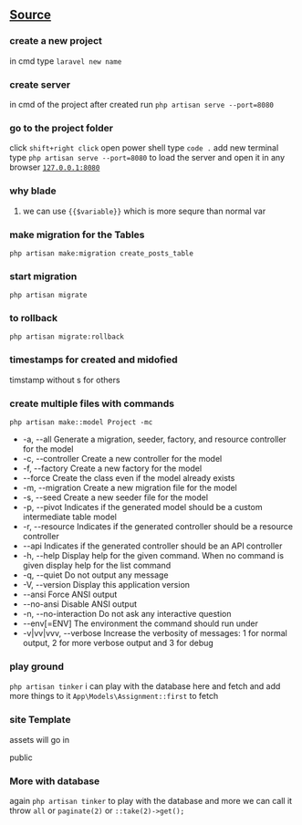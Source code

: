 ## [Source](https://laracasts.com/series/laravel-6-from-scratch)

### create a new project 

in cmd type `laravel new name`

### create server
in cmd of the project after created run `php artisan serve --port=8080`

### go to the project folder 
click `shift+right click`
open power shell
type `code .`
add new terminal 
type `php artisan serve --port=8080` to load the server and open it in any browser [`127.0.0.1:8080`](http://127.0.0.1:8080)

### why blade 
1. we can use `{{$variable}}` which is more sequre than normal var

### make migration for the Tables 
`php artisan make:migration create_posts_table`

### start migration
`php artisan migrate`

### to rollback
`php artisan migrate:rollback`

### timestamps for created and midofied 
timstamp without s for others

### create multiple files with commands 
`php artisan make::model Project -mc`
* -a, --all             Generate a migration, seeder, factory, and resource controller for the model
* -c, --controller      Create a new controller for the model
* -f, --factory         Create a new factory for the model
* --force           Create the class even if the model already exists
* -m, --migration       Create a new migration file for the model
* -s, --seed            Create a new seeder file for the model
* -p, --pivot           Indicates if the generated model should be a custom intermediate table model
* -r, --resource        Indicates if the generated controller should be a resource controller
* --api             Indicates if the generated controller should be an API controller
* -h, --help            Display help for the given command. When no command is given display help for the list command
* -q, --quiet           Do not output any message
* -V, --version         Display this application version
* --ansi            Force ANSI output
* --no-ansi         Disable ANSI output
* -n, --no-interaction  Do not ask any interactive question
* --env[=ENV]       The environment the command should run under
* -v|vv|vvv, --verbose  Increase the verbosity of messages: 1 for normal output, 2 for more verbose output and 3 for debug

### play ground
`php artisan tinker`
i can play with the database here and fetch and add more things to it 
`App\Models\Assignment::first` to fetch 

### site Template
assets will go in 

public 


### More with database 
again `php artisan tinker` to play with the database 
and more we can call it throw 
`all` or `paginate(2)` or `::take(2)->get();`
